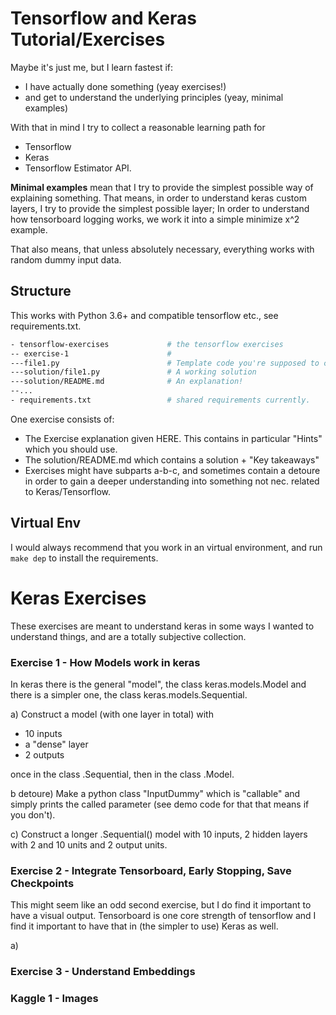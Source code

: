 # Tensorflow and Keras Tutorial/Exercises
Maybe it's just me, but I learn fastest if:
- I have actually done something (yeay exercises!)
- and get to understand the underlying principles (yeay, minimal examples)

With that in mind I try to collect a reasonable learning path for
- Tensorflow
- Keras
- Tensorflow Estimator API.

**Minimal examples** mean that I try to provide the simplest possible way of
explaining something. That means, in order to understand keras custom layers, 
I try to provide the simplest possible layer; In order to understand how 
tensorboard logging works, we work it into a simple minimize x^2 example.

That also means, that unless absolutely necessary, everything works with 
random dummy input data.
## Structure
 
 This works with Python 3.6+ and compatible tensorflow etc., see requirements.txt.
 ```bash 
 - tensorflow-exercises             # the tensorflow exercises
 -- exercise-1                      # 
 ---file1.py                        # Template code you're supposed to complete
 ---solution/file1.py               # A working solution
 ---solution/README.md              # An explanation!
 --...
 - requirements.txt                 # shared requirements currently.
 ```
 
 One exercise consists of:
 - The Exercise explanation given HERE. This contains in particular "Hints" which
 you should use.
 -  The solution/README.md which contains a solution + "Key takeaways"
 - Exercises might have subparts a-b-c, and sometimes contain a detoure in order
 to gain a deeper understanding into something not nec. related to
  Keras/Tensorflow.
  
 ## Virtual Env
 I would always recommend that you work in an virtual environment,
 and run ```make dep``` to install the requirements.
  
 # Keras Exercises
 These exercises are meant to understand keras in some ways I wanted
  to understand things, and are a totally subjective collection.
 ### Exercise 1 - How Models work in keras
 In keras there is the general "model", the class keras.models.Model and there
 is a simpler one, the class keras.models.Sequential. 
 
 a) Construct a model (with 
 one layer in total) with
 - 10 inputs
 - a "dense" layer
 - 2 outputs
 
 once in the class .Sequential, then in the class .Model.
 
 b detoure) Make a python class "InputDummy" which is "callable" and simply 
 prints the called parameter (see demo code for that that means if you don't).
 
 c) Construct a longer .Sequential() model with 10 inputs, 2 hidden layers
 with 2 and 10 units and 2 output units.
 
 ### Exercise 2 - Integrate Tensorboard, Early Stopping, Save Checkpoints
 This might seem like an odd second exercise, but I do find it 
 important to have a visual output. Tensorboard is one core strength of tensorflow
 and I find it important to have that in (the simpler to use) Keras as well. 
 
 a) 
 
 ### Exercise 3 - Understand Embeddings
 
 
 ### Kaggle 1 - Images
 